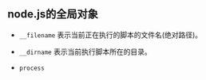 ## node.js的全局对象  

* `__filename` 表示当前正在执行的脚本的文件名(绝对路径)。

* `__dirname` 表示当前执行脚本所在的目录。

* `process` 
